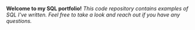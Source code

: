 **Welcome to my SQL portfolio!** 
_This code repository contains examples of SQL I've written. Feel free to take a look and reach out if you have any questions._
